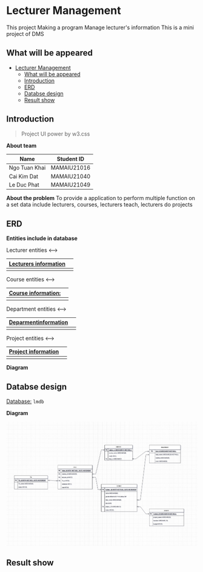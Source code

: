 # Lecturer Management
<!-- Add a IU pic there -->

<!-- Preface -->
This project Making a program Manage lecturer's information
</sub> This is a mini project of DMS </sub>

<!-- Map of content -->
## What will be appeared
- [Lecturer Management](#lecturer-management)
  - [What will be appeared](#what-will-be-appeared)
  - [Introduction](#introduction)
  - [ERD](#erd)
  - [Databse design](#databse-design)
  - [Result show](#result-show)

## Introduction

> Project UI power by w3.css

**About team**

|Name|Student ID|
|-|-|
|Ngo Tuan Khai|MAMAIU21016|
|Cai Kim Dat|MAMAIU21040|
|Le Duc Phat|MAMAIU21049|

**About the problem**
To provide a application to perform multiple function on a set data include lecturers, courses, lecturers teach, lecturers do projects

## ERD

**Entities include in database**

<!--> Lecturer entities <-->
|<u>Lecturers information</u>||
|-|-|
||||

<!--> Course entities <-->
|<u>Course information:</u>||
|-|-|
|||

<!--> Department entities <-->
|<u>Deparmentinformation</u>||
|-|-|
|||

<!--> Project entities <-->
|<u>Project information</u>||
|-|-|
|||

**Diagram**

## Databse design

<u>Database:</u> ```lmdb```

**Diagram**

![This a drap diagram NOT the result](./Illustration/ERD_DBS.drawio.png)

## Result show

